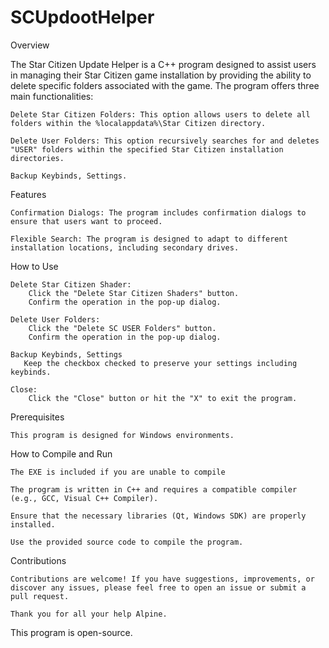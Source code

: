 # SCUpdootHelper
Overview

The Star Citizen Update Helper is a C++ program designed to assist users in managing their Star Citizen game installation by providing the ability to delete specific folders associated with the game. The program offers three main functionalities:

    Delete Star Citizen Folders: This option allows users to delete all folders within the %localappdata%\Star Citizen directory.

    Delete User Folders: This option recursively searches for and deletes "USER" folders within the specified Star Citizen installation directories.

    Backup Keybinds, Settings.

Features

    Confirmation Dialogs: The program includes confirmation dialogs to ensure that users want to proceed.

    Flexible Search: The program is designed to adapt to different installation locations, including secondary drives.

How to Use

    Delete Star Citizen Shader:
        Click the "Delete Star Citizen Shaders" button.
        Confirm the operation in the pop-up dialog.

    Delete User Folders:
        Click the "Delete SC USER Folders" button.
        Confirm the operation in the pop-up dialog.
    
    Backup Keybinds, Settings
       Keep the checkbox checked to preserve your settings including keybinds.
       
    Close:
        Click the "Close" button or hit the "X" to exit the program.

Prerequisites

    This program is designed for Windows environments.


How to Compile and Run

    The EXE is included if you are unable to compile
    
    The program is written in C++ and requires a compatible compiler (e.g., GCC, Visual C++ Compiler).

    Ensure that the necessary libraries (Qt, Windows SDK) are properly installed.

    Use the provided source code to compile the program.

Contributions

    Contributions are welcome! If you have suggestions, improvements, or discover any issues, please feel free to open an issue or submit a pull request.

    Thank you for all your help Alpine.

This program is open-source.
